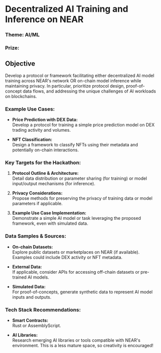 # Decentralized AI Training and Inference on NEAR
### Theme: AI/ML
### Prize: 

## Objective 
Develop a protocol or framework facilitating either decentralized AI model training across NEAR's network OR on-chain model inference while maintaining privacy. In particular, prioritize protocol design, proof-of-concept data flows, and addressing the unique challenges of AI workloads on blockchains.

### Example Use Cases:
- **Price Prediction with DEX Data:**  
  Develop a protocol for training a simple price prediction model on DEX trading activity and volumes.

- **NFT Classification:**  
  Design a framework to classify NFTs using their metadata and potentially on-chain interactions.

### Key Targets for the Hackathon:
1. **Protocol Outline & Architecture:**  
   Detail data distribution or parameter sharing (for training) or model input/output mechanisms (for inference).

2. **Privacy Considerations:**  
   Propose methods for preserving the privacy of training data or model parameters if applicable.

3. **Example Use Case Implementation:**  
   Demonstrate a simple AI model or task leveraging the proposed framework, even with simulated data.

### Data Samples & Sources:
- **On-chain Datasets:**  
  Explore public datasets or marketplaces on NEAR (if available). Examples could include DEX activity or NFT metadata.

- **External Data:**  
  If applicable, consider APIs for accessing off-chain datasets or pre-trained AI models.

- **Simulated Data:**  
  For proof-of-concepts, generate synthetic data to represent AI model inputs and outputs.

### Tech Stack Recommendations:
- **Smart Contracts:**  
  Rust or AssemblyScript.

- **AI Libraries:**  
  Research emerging AI libraries or tools compatible with NEAR's environment. This is a less mature space, so creativity is encouraged!
